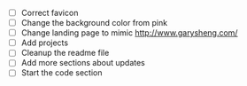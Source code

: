 - [ ] Correct favicon
- [ ] Change the background color from pink
- [ ] Change landing page to mimic http://www.garysheng.com/
- [ ] Add projects
- [ ] Cleanup the readme file
- [ ] Add more sections about updates
- [ ] Start the code section
